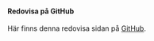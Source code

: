 #### Redovisa på GitHub

Här finns denna redovisa sidan på [GitHub](https://github.com/Headturna/oophp-v5).
